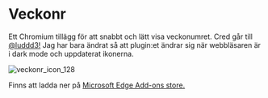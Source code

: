# Veckonr
Ett Chromium tillägg för att snabbt och lätt visa veckonumret. Cred går till [@luddd3!](https://github.com/luddd3) Jag har bara ändrat så att plugin:et ändrar sig när webbläsaren är i dark mode och uppdaterat ikonerna.

![veckonr_icon_128](https://user-images.githubusercontent.com/48095810/119671099-c4da8280-be39-11eb-84da-78a473bfe249.png)

Finns att ladda ner på [Microsoft Edge Add-ons store.](https://microsoftedge.microsoft.com/addons/detail/veckonummer/bmoffkcljddjmejkgflbpfcchhjekahf)

